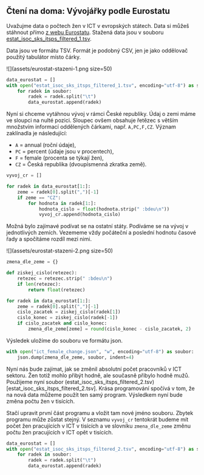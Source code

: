 ## Čtení na doma: Vývojářky podle Eurostatu

Uvažujme data o počtech žen v ICT v evropských státech. Data si můžeš stáhnout přímo [z webu Eurostatu](https://ec.europa.eu/eurostat/databrowser/view/isoc_sks_itsps/default/table?lang=en&category=isoc.isoc_sk.isoc_sks.isoc_skslf). Stažená data jsou v souboru [estat_isoc_sks_itsps_filtered_1.tsv](assets/estat_isoc_sks_itsps_filtered_1.tsv).

Data jsou ve formátu TSV. Formát je podobný CSV, jen je jako oddělovač použitý tabulátor místo čárky.

![](assets/eurostat-stazeni-1.png size=50)

```python
data_eurostat = []
with open("estat_isoc_sks_itsps_filtered_1.tsv", encoding="utf-8") as soubor:
    for radek in soubor:
        radek = radek.split("\t")
        data_eurostat.append(radek)
```

Nyní si chceme vytáhnou vývoj v rámci České republiky. Údaj o zemi máme ve sloupci na nulté pozici. Sloupec ovšem obsahuje řetězec s větším množstvím informací oddělených čárkami, např. `A,PC,F,CZ`. Význam zaklínadla je následující:

* `A` = annual (roční údaje),
* `PC` = percent (údaje jsou v procentech),
* `F` = female (procenta se týkají žen),
* `CZ` = Česká republika (dvoupísmenná zkratka země).


```python
vyvoj_cr = []

for radek in data_eurostat[1:]:
    zeme = radek[0].split(",")[-1]
    if zeme == "CZ":
        for hodnota in radek[1:]:
            hodnota_cislo = float(hodnota.strip(" :bdeu\n"))
            vyvoj_cr.append(hodnota_cislo)
```

Možná bylo zajímavé podívat se na ostatní státy. Podíváme se na vývoj v jednotlivých zemích. Vezememe vždy počáteční a poslední hodnotu časové řady a spočítáme rozdíl mezi nimi.

![](assets/eurostat-stazeni-2.png size=50)


```python
zmena_dle_zeme = {}

def ziskej_cislo(retezec):
    retezec = retezec.strip(" :bdeu\n")
    if len(retezec):
        return float(retezec)

for radek in data_eurostat[1:]:
    zeme = radek[0].split(",")[-1]
    cislo_zacatek = ziskej_cislo(radek[1])
    cislo_konec = ziskej_cislo(radek[-1])
    if cislo_zacatek and cislo_konec:
        zmena_dle_zeme[zeme] = round(cislo_konec - cislo_zacatek, 2)
```

Výsledek uložíme do souboru ve formátu json.


```python
with open("ict_female_change.json", "w", encoding="utf-8") as soubor:
    json.dump(zmena_dle_zeme, soubor, indent=4)
```

Nyní nás bude zajímat, jak se změnil absolutní počet pracovníků v ICT sektoru. Žen totiž mohlo přibýt hodně, ale současně přibylo hodně mužů. Použijeme nyní soubor (estat_isoc_sks_itsps_filtered_2.tsv)[estat_isoc_sks_itsps_filtered_2.tsv]. Krása programování spočívá v tom, že na nová data můžeme použít ten samý program. Výsledkem nyní bude změna počtu žen v tisících.

Stačí upravit první část programu a vložit tam nové jméno souboru. Zbytek programu může zůstat stejný. V seznamu `vyvoj_cr` tentokrát budeme mít počet žen pracujících v ICT v tisících a ve slovníku `zmena_dle_zeme` změnu počtu žen pracujících v ICT opět v tisících.

```python
data_eurostat = []
with open("estat_isoc_sks_itsps_filtered_2.tsv", encoding="utf-8") as soubor:
    for radek in soubor:
        radek = radek.split("\t")
        data_eurostat.append(radek)

```
